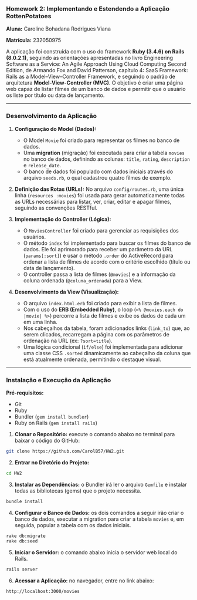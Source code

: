 
### Homework 2: Implementando e Estendendo a Aplicação RottenPotatoes

**Aluna:** Caroline Bohadana Rodrigues Viana

**Matrícula:** 232050975

A aplicação foi construída com o uso do framework **Ruby (3.4.6) on Rails (8.0.2.1)**, seguindo as orientações apresentadas no livro Engineering Software as a Service: An Agile Approach Using Cloud Computing Second Edition, de Armando Fox and David Patterson, capítulo 4: SaaS Framework: Rails as a Model–View–Controller Framework, e seguindo o padrão de arquitetura **Model-View-Controller (MVC)**. O objetivo é criar uma página web capaz de listar filmes de um banco de dados e permitir que o usuário os liste por título ou data de lançamento.

---
### Desenvolvimento da Aplicação

1. **Configuração do Model (Dados):**
    - O Model `Movie` foi criado para representar os filmes no banco de dados.
    - Uma **migration** (migração) foi executada para criar a tabela `movies` no banco de dados, definindo as colunas: `title`, `rating`, `description` e `release_date`.
    - O banco de dados foi populado com dados iniciais através do arquivo `seeds.rb`, o qual cadastrou quatro filmes de exemplo.
    
2. **Definição das Rotas (URLs):** No arquivo `config/routes.rb`, uma única linha (`resources :movies`) foi usada para gerar automaticamente todas as URLs necessárias para listar, ver, criar, editar e apagar filmes, seguindo as convenções RESTful.

3. **Implementação do Controller (Lógica):**
	- O `MoviesController` foi criado para gerenciar as requisições dos usuários.
	- O método `index` foi implementado para buscar os filmes do banco de dados. Ele foi aprimorado para receber um parâmetro da URL (`params[:sort]`) e usar o método `.order` do ActiveRecord para ordenar a lista de filmes de acordo com o critério escolhido (título ou data de lançamento).
	- O controller passa a lista de filmes (`@movies`) e a informação da coluna ordenada (`@coluna_ordenada`) para a View.

4. **Desenvolvimento da View (Visualização):**
	- O arquivo `index.html.erb` foi criado para exibir a lista de filmes.
	- Com o uso do **ERB (Embedded Ruby)**, o loop (`<% @movies.each do |movie| %>`) percorre a lista de filmes e exibe os dados de cada um em uma linha.
	- Nos cabeçalhos da tabela, foram adicionados links (`link_to`) que, ao serem clicados, recarregam a página com os parâmetros de ordenação na URL (ex: `?sort=title`).
	- Uma lógica condicional (`if/else`) foi implementada para adicionar uma classe CSS `.sorted` dinamicamente ao cabeçalho da coluna que está atualmente ordenada, permitindo o destaque visual.

---
### Instalação e Execução da Aplicação

**Pré-requisitos:**
- Git
- Ruby
- Bundler (`gem install bundler`)
- Ruby on Rails (`gem install rails`)

1. **Clonar o Repositório:** execute o comando abaixo no terminal para baixar o código do GitHub:
```bash
git clone https://github.com/CarolB57/HW2.git
```

2. **Entrar no Diretório do Projeto:**
```bash
cd HW2
```

3. **Instalar as Dependências:** o Bundler irá ler o arquivo `Gemfile` e instalar todas as bibliotecas (gems) que o projeto necessita.
```bash
bundle install
```

4. **Configurar o Banco de Dados:** os  dois comandos a seguir irão criar o banco de dados, executar a migration para criar a tabela `movies` e, em seguida, popular a tabela com os dados iniciais.
```bash
rake db:migrate
rake db:seed
```

5. **Iniciar o Servidor:** o comando abaixo inicia o servidor web local do Rails.
```bash
rails server
```

6. **Acessar a Aplicação:** no navegador, entre no link abaixo:
```bash
http://localhost:3000/movies
```
